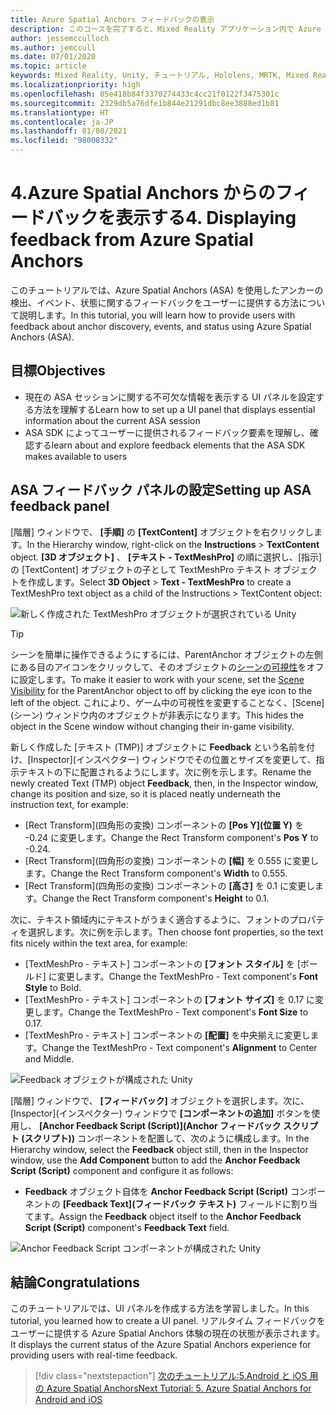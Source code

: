```yaml
---
title: Azure Spatial Anchors フィードバックの表示
description: このコースを完了すると、Mixed Reality アプリケーション内で Azure Spatial Anchors からのフィードバックを表示する方法を学習できます。
author: jessemcculloch
ms.author: jemccull
ms.date: 07/01/2020
ms.topic: article
keywords: Mixed Reality, Unity, チュートリアル, Hololens, MRTK, Mixed Reality Toolkit, UWP, Azure 空間アンカー, セッション, フィードバック要素
ms.localizationpriority: high
ms.openlocfilehash: 05e418b84f3370274433c4cc21f0122f3475301c
ms.sourcegitcommit: 2329db5a76dfe1b844e21291dbc8ee3888ed1b81
ms.translationtype: HT
ms.contentlocale: ja-JP
ms.lasthandoff: 01/08/2021
ms.locfileid: "98008332"
---
```

# <a name="4-displaying-feedback-from-azure-spatial-anchors"></a><span data-ttu-id="a8a0d-104">4.Azure Spatial Anchors からのフィードバックを表示する</span><span class="sxs-lookup"><span data-stu-id="a8a0d-104">4. Displaying feedback from Azure Spatial Anchors</span></span>

<span data-ttu-id="a8a0d-105">このチュートリアルでは、Azure Spatial Anchors (ASA) を使用したアンカーの検出、イベント、状態に関するフィードバックをユーザーに提供する方法について説明します。</span><span class="sxs-lookup"><span data-stu-id="a8a0d-105">In this tutorial, you will learn how to provide users with feedback about anchor discovery, events, and status using Azure Spatial Anchors (ASA).</span></span>

## <a name="objectives"></a><span data-ttu-id="a8a0d-106">目標</span><span class="sxs-lookup"><span data-stu-id="a8a0d-106">Objectives</span></span>

* <span data-ttu-id="a8a0d-107">現在の ASA セッションに関する不可欠な情報を表示する UI パネルを設定する方法を理解する</span><span class="sxs-lookup"><span data-stu-id="a8a0d-107">Learn how to set up a UI panel that displays essential information about the current ASA session</span></span>
* <span data-ttu-id="a8a0d-108">ASA SDK によってユーザーに提供されるフィードバック要素を理解し、確認する</span><span class="sxs-lookup"><span data-stu-id="a8a0d-108">learn about and explore feedback elements that the ASA SDK makes available to users</span></span>

## <a name="setting-up-asa-feedback-panel"></a><span data-ttu-id="a8a0d-109">ASA フィードバック パネルの設定</span><span class="sxs-lookup"><span data-stu-id="a8a0d-109">Setting up ASA feedback panel</span></span>

<span data-ttu-id="a8a0d-110">[階層] ウィンドウで、 **[手順]** の **[TextContent]** オブジェクトを右クリックします。</span><span class="sxs-lookup"><span data-stu-id="a8a0d-110">In the Hierarchy window, right-click on the **Instructions** > **TextContent** object.</span></span> <span data-ttu-id="a8a0d-111">**[3D オブジェクト]** 、 **[テキスト - TextMeshPro]** の順に選択し、[指示] の [TextContent] オブジェクトの子として TextMeshPro テキスト オブジェクトを作成します。</span><span class="sxs-lookup"><span data-stu-id="a8a0d-111">Select **3D Object** > **Text - TextMeshPro** to create a TextMeshPro text object as a child of the Instructions > TextContent object:</span></span>

![新しく作成された TextMeshPro オブジェクトが選択されている Unity](images/mr-learning-asa/asa-04-section1-step1-1.png)

> [!TIP]
> <span data-ttu-id="a8a0d-113">シーンを簡単に操作できるようにするには、ParentAnchor オブジェクトの左側にある目のアイコンをクリックして、そのオブジェクトの<a href="https://docs.unity3d.com/Manual/SceneVisibility.html" target="_blank">シーンの可視性</a>をオフに設定します。</span><span class="sxs-lookup"><span data-stu-id="a8a0d-113">To make it easier to work with your scene, set the  <a href="https://docs.unity3d.com/Manual/SceneVisibility.html" target="_blank">Scene Visibility</a> for the ParentAnchor object to off by clicking the eye icon to the left of the object.</span></span> <span data-ttu-id="a8a0d-114">これにより、ゲーム中の可視性を変更することなく、[Scene]\(シーン\) ウィンドウ内のオブジェクトが非表示になります。</span><span class="sxs-lookup"><span data-stu-id="a8a0d-114">This hides the object in the Scene window without changing their in-game visibility.</span></span>

<span data-ttu-id="a8a0d-115">新しく作成した [テキスト (TMP)] オブジェクトに **Feedback** という名前を付け、[Inspector]\(インスペクター\) ウィンドウでその位置とサイズを変更して、指示テキストの下に配置されるようにします。次に例を示します。</span><span class="sxs-lookup"><span data-stu-id="a8a0d-115">Rename the newly created Text (TMP) object **Feedback**, then, in the Inspector window, change its position and size, so it is placed neatly underneath the instruction text, for example:</span></span>

* <span data-ttu-id="a8a0d-116">[Rect Transform]\(四角形の変換\) コンポーネントの **[Pos Y]\(位置 Y\)** を -0.24 に変更します。</span><span class="sxs-lookup"><span data-stu-id="a8a0d-116">Change the Rect Transform component's **Pos Y** to -0.24.</span></span>
* <span data-ttu-id="a8a0d-117">[Rect Transform]\(四角形の変換\) コンポーネントの **[幅]** を 0.555 に変更します。</span><span class="sxs-lookup"><span data-stu-id="a8a0d-117">Change the Rect Transform component's **Width** to 0.555.</span></span>
* <span data-ttu-id="a8a0d-118">[Rect Transform]\(四角形の変換\) コンポーネントの **[高さ]** を 0.1 に変更します。</span><span class="sxs-lookup"><span data-stu-id="a8a0d-118">Change the Rect Transform component's **Height** to 0.1.</span></span>

<span data-ttu-id="a8a0d-119">次に、テキスト領域内にテキストがうまく適合するように、フォントのプロパティを選択します。次に例を示します。</span><span class="sxs-lookup"><span data-stu-id="a8a0d-119">Then choose font properties, so the text fits nicely within the text area, for example:</span></span>

* <span data-ttu-id="a8a0d-120">[TextMeshPro - テキスト] コンポーネントの **[フォント スタイル]** を [ボールド] に変更します。</span><span class="sxs-lookup"><span data-stu-id="a8a0d-120">Change the TextMeshPro - Text component's **Font Style** to Bold.</span></span>
* <span data-ttu-id="a8a0d-121">[TextMeshPro - テキスト] コンポーネントの **[フォント サイズ]** を 0.17 に変更します。</span><span class="sxs-lookup"><span data-stu-id="a8a0d-121">Change the TextMeshPro - Text component's **Font Size** to 0.17.</span></span>
* <span data-ttu-id="a8a0d-122">[TextMeshPro - テキスト] コンポーネントの **[配置]** を中央揃えに変更します。</span><span class="sxs-lookup"><span data-stu-id="a8a0d-122">Change the TextMeshPro - Text component's **Alignment** to Center and Middle.</span></span>

![Feedback オブジェクトが構成された Unity](images/mr-learning-asa/asa-04-section1-step1-2.png)

<span data-ttu-id="a8a0d-124">[階層] ウィンドウで、 **[フィードバック]** オブジェクトを選択します。次に、[Inspector]\(インスペクター\) ウィンドウで **[コンポーネントの追加]** ボタンを使用し、 **[Anchor Feedback Script (Script)]\(Anchor フィードバック スクリプト (スクリプト)\)** コンポーネントを配置して、次のように構成します。</span><span class="sxs-lookup"><span data-stu-id="a8a0d-124">In the Hierarchy window, select the **Feedback** object still, then in the Inspector window, use the **Add Component** button to add the **Anchor Feedback Script (Script)** component and configure it as follows:</span></span>

* <span data-ttu-id="a8a0d-125">**Feedback** オブジェクト自体を **Anchor Feedback Script (Script)** コンポーネントの **[Feedback Text]\(フィードバック テキスト\)** フィールドに割り当てます。</span><span class="sxs-lookup"><span data-stu-id="a8a0d-125">Assign the **Feedback** object itself to the **Anchor Feedback Script (Script)** component's **Feedback Text** field.</span></span>

![Anchor Feedback Script コンポーネントが構成された Unity](images/mr-learning-asa/asa-04-section1-step1-3.png)

## <a name="congratulations"></a><span data-ttu-id="a8a0d-127">結論</span><span class="sxs-lookup"><span data-stu-id="a8a0d-127">Congratulations</span></span>

<span data-ttu-id="a8a0d-128">このチュートリアルでは、UI パネルを作成する方法を学習しました。</span><span class="sxs-lookup"><span data-stu-id="a8a0d-128">In this tutorial, you learned how to create a UI panel.</span></span> <span data-ttu-id="a8a0d-129">リアルタイム フィードバックをユーザーに提供する Azure Spatial Anchors 体験の現在の状態が表示されます。</span><span class="sxs-lookup"><span data-stu-id="a8a0d-129">It displays the current status of the Azure Spatial Anchors experience for providing users with real-time feedback.</span></span>

> [!div class="nextstepaction"]
> [<span data-ttu-id="a8a0d-130">次のチュートリアル:5.Android と iOS 用の Azure Spatial Anchors</span><span class="sxs-lookup"><span data-stu-id="a8a0d-130">Next Tutorial: 5. Azure Spatial Anchors for Android and iOS</span></span>](mr-learning-asa-05.md)
